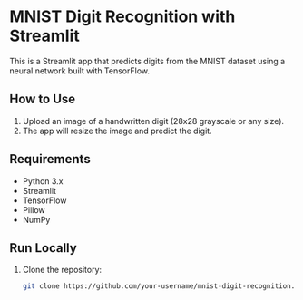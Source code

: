 # MNIST Digit Recognition with Streamlit

This is a Streamlit app that predicts digits from the MNIST dataset using a neural network built with TensorFlow.

## How to Use
1. Upload an image of a handwritten digit (28x28 grayscale or any size).
2. The app will resize the image and predict the digit.

## Requirements
- Python 3.x
- Streamlit
- TensorFlow
- Pillow
- NumPy

## Run Locally
1. Clone the repository:
   ```bash
   git clone https://github.com/your-username/mnist-digit-recognition.git
